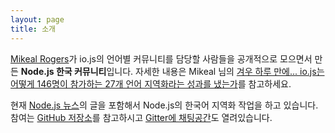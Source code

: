 ```yaml
---
layout: page
title: 소개
---
```


[Mikeal Rogers](https://github.com/mikeal)가 io.js의 언어별 커뮤니티를 담당할 사람들을 공개적으로 모으면서 만든 **Node.js 한국 커뮤니티**입니다. 자세한 내용은 Mikeal 님의 [겨우 하루 만에... io.js는 어떻게 146명이 참가하는 27개 언어 지역화라는 성과를 냈는가](https://nodejs.github.io/nodejs-ko/articles/2015/02/11/how-io-js-built-a-146-person-27-language-localization-effort-in-one-day/)를 참고하세요.

현재 [Node.js 뉴스](https://nodejs.org/en/blog/)의 글을 포함해서 Node.js의 한국어 지역화 작업을 하고 있습니다. 참여는 [GitHub 저장소](https://github.com/nodejs/nodejs-ko/)를 참고하시고 [Gitter에 채팅공간](https://gitter.im/nodejs/nodejs-ko)도 열려있습니다.
